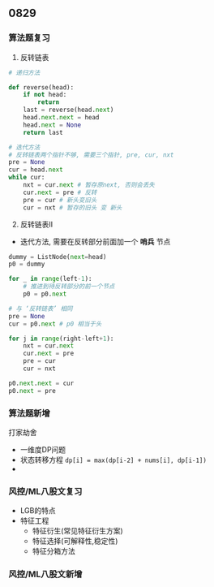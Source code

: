 ## 0829 
### 算法题复习
1. 反转链表 
```python  
# 递归方法    

def reverse(head):
    if not head:
        return   
    last = reverse(head.next) 
    head.next.next = head 
    head.next = None 
    return last 

# 迭代方法 
# 反转链表两个指针不够, 需要三个指针, pre, cur, nxt  
pre = None 
cur = head.next 
while cur:  
    nxt = cur.next # 暂存原next, 否则会丢失  
    cur.next = pre # 反转 
    pre = cur # 新头变旧头 
    cur = nxt # 暂存的旧头 变 新头 
```   
2. 反转链表II   
- 迭代方法, 需要在反转部分前面加一个 **哨兵** 节点 
```python 
dummy = ListNode(next=head)
p0 = dummy   

for _ in range(left-1): 
    # 推进到待反转部分的前一个节点 
    p0 = p0.next 

# 与 ‘反转链表’ 相同 
pre = None 
cur = p0.next # p0 相当于头 

for j in range(right-left+1): 
    nxt = cur.next 
    cur.next = pre 
    pre = cur 
    cur = nxt 

p0.next.next = cur 
p0.next = pre 

```   

### 算法题新增 
打家劫舍 
- 一维度DP问题
- 状态转移方程 ` dp[i] = max(dp[i-2] + nums[i], dp[i-1]) ` 
- 

### 风控/ML八股文复习  
- LGB的特点 
- 特征工程
    - 特征衍生(常见特征衍生方案)
    - 特征选择(可解释性,稳定性) 
    - 特征分箱方法 

### 风控/ML八股文新增